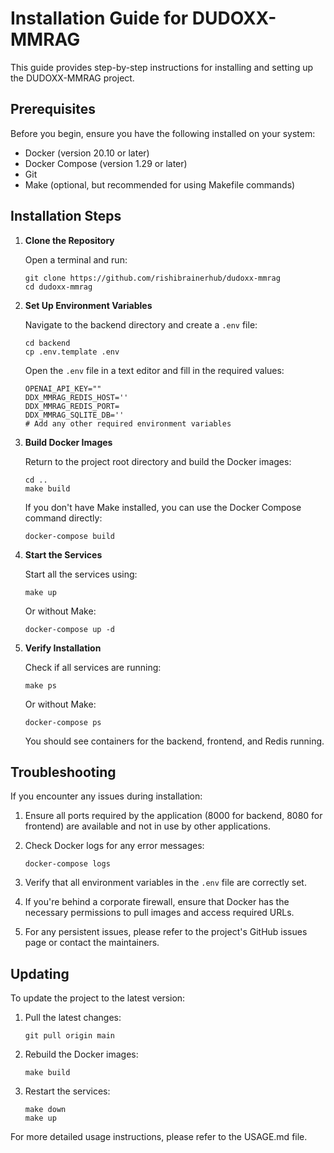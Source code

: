 # Installation Guide for DUDOXX-MMRAG

This guide provides step-by-step instructions for installing and setting up the DUDOXX-MMRAG project.

## Prerequisites

Before you begin, ensure you have the following installed on your system:

- Docker (version 20.10 or later)
- Docker Compose (version 1.29 or later)
- Git
- Make (optional, but recommended for using Makefile commands)

## Installation Steps

1. **Clone the Repository**

   Open a terminal and run:
   ```
   git clone https://github.com/rishibrainerhub/dudoxx-mmrag
   cd dudoxx-mmrag
   ```

2. **Set Up Environment Variables**

   Navigate to the backend directory and create a `.env` file:
   ```
   cd backend
   cp .env.template .env
   ```
   
   Open the `.env` file in a text editor and fill in the required values:
   ```
   OPENAI_API_KEY=""
   DDX_MMRAG_REDIS_HOST=''
   DDX_MMRAG_REDIS_PORT=
   DDX_MMRAG_SQLITE_DB=''
   # Add any other required environment variables
   ```

3. **Build Docker Images**

   Return to the project root directory and build the Docker images:
   ```
   cd ..
   make build
   ```

   If you don't have Make installed, you can use the Docker Compose command directly:
   ```
   docker-compose build
   ```

4. **Start the Services**

   Start all the services using:
   ```
   make up
   ```
   
   Or without Make:
   ```
   docker-compose up -d
   ```

5. **Verify Installation**

   Check if all services are running:
   ```
   make ps
   ```
   
   Or without Make:
   ```
   docker-compose ps
   ```

   You should see containers for the backend, frontend, and Redis running.

## Troubleshooting

If you encounter any issues during installation:

1. Ensure all ports required by the application (8000 for backend, 8080 for frontend) are available and not in use by other applications.

2. Check Docker logs for any error messages:
   ```
   docker-compose logs
   ```

3. Verify that all environment variables in the `.env` file are correctly set.

4. If you're behind a corporate firewall, ensure that Docker has the necessary permissions to pull images and access required URLs.

5. For any persistent issues, please refer to the project's GitHub issues page or contact the maintainers.

## Updating

To update the project to the latest version:

1. Pull the latest changes:
   ```
   git pull origin main
   ```

2. Rebuild the Docker images:
   ```
   make build
   ```

3. Restart the services:
   ```
   make down
   make up
   ```

For more detailed usage instructions, please refer to the USAGE.md file.
